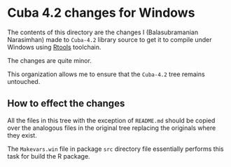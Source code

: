 # Cuba 4.2 changes for Windows


The contents of this directory are the changes I (Balasubramanian
Narasimhan) made to `Cuba-4.2` library source to get it to compile
under Windows using
[Rtools](https://cran.r-project.org/bin/windows/Rtools/) toolchain.

The changes are quite minor.

This organization allows me to ensure that the `Cuba-4.2` tree remains
untouched.

## How to effect the changes

All the files in this tree with the exception of `README.md` should be
copied over the analogous files in the original tree replacing the
originals where they exist.

The `Makevars.win` file in package `src` directory file essentially
performs this task for build the R package.

